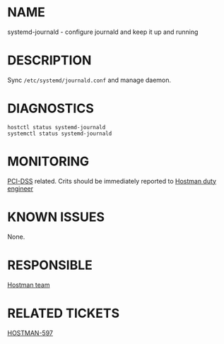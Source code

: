 # NAME

systemd-journald - configure journald and keep it up and running

# DESCRIPTION

Sync `/etc/systemd/journald.conf` and manage daemon.

# DIAGNOSTICS

    hostctl status systemd-journald
    systemctl status systemd-journald

# MONITORING

[PCI-DSS](https://a.yandex-team.ru/arc/trunk/arcadia/infra/rtc/juggler/bundle/checks/PCI-DSS.md)
related. Crits should be immediately reported to
[Hostman duty engineer](https://abc.yandex-team.ru/services/hostmanager/duty/)

# KNOWN ISSUES

None.

# RESPONSIBLE

[Hostman team](https://abc.yandex-team.ru/services/hostmanager/)

# RELATED TICKETS

[HOSTMAN-597](https://st.yandex-team.ru/HOSTMAN-597)
